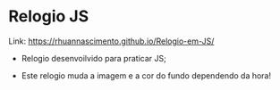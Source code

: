 # Relogio JS

Link: https://rhuannascimento.github.io/Relogio-em-JS/

 - Relogio desenvoilvido para praticar JS;
 
 - Este relogio muda a imagem e a cor do fundo dependendo da hora!
